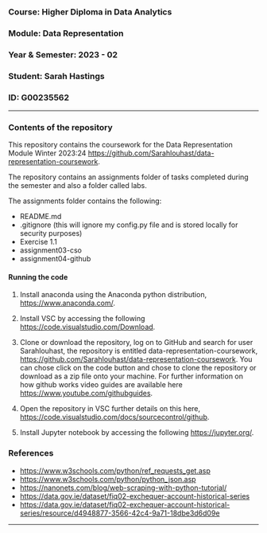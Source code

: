 ### Course: Higher Diploma in Data Analytics
### Module: Data Representation
### Year & Semester: 2023 - 02
### Student: Sarah Hastings
### ID: G00235562

***

### Contents of the repository

This repository contains the coursework for the Data Representation Module Winter 2023:24 https://github.com/Sarahlouhast/data-representation-coursework.

The repository contains an assignments folder of tasks completed during the semester and also a folder called labs.

The assignments folder contains the following:
* README.md
* .gitignore (this will ignore my config.py file and is stored locally for security purposes)
* Exercise 1.1
* assignment03-cso
* assignment04-github

#### Running the code
1. Install anaconda using the Anaconda python distribution, https://www.anaconda.com/.

2. Install VSC by accessing the following https://code.visualstudio.com/Download.

3. Clone or download the repository, log on to GitHub and search for user Sarahlouhast, the repository is entitled data-representation-coursework, https://github.com/Sarahlouhast/data-representation-coursework. You can chose click on the code button and chose to clone the repository or download as a zip file onto your machine. For further information on how github works video guides are available here https://www.youtube.com/githubguides.

4. Open the repository in VSC further details on this here, https://code.visualstudio.com/docs/sourcecontrol/github.

5. Install Jupyter notebook by accessing the following https://jupyter.org/.

### References

* https://www.w3schools.com/python/ref_requests_get.asp
* https://www.w3schools.com/python/python_json.asp
* https://nanonets.com/blog/web-scraping-with-python-tutorial/
* https://data.gov.ie/dataset/fiq02-exchequer-account-historical-series
* https://data.gov.ie/dataset/fiq02-exchequer-account-historical-series/resource/d4948877-3566-42c4-9a71-18dbe3d6d09e

***